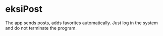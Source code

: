 # eksiPost
The app sends posts, adds favorites automatically. Just log in the system and do not terminate the program.

